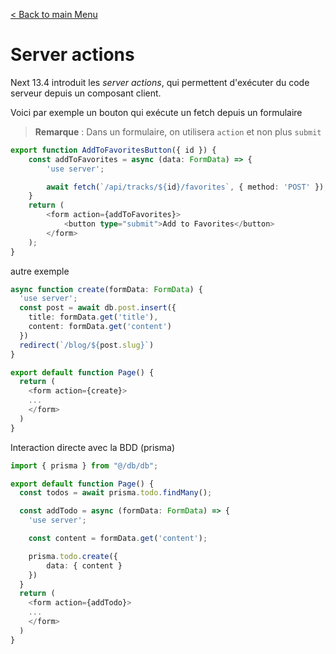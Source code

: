 [< Back to main Menu](https://github.com/gsoulie/react-resources/blob/master/react-presentation.md)    

# Server actions

Next 13.4 introduit les *server actions*, qui permettent d'exécuter du code serveur depuis un composant client.

Voici  par exemple un bouton qui exécute un fetch depuis un formulaire

> **Remarque** : Dans un formulaire, on utilisera ````action```` et non plus ````submit````

````typescript
export function AddToFavoritesButton({ id }) {
    const addToFavorites = async (data: FormData) => {
        'use server';

        await fetch(`/api/tracks/${id}/favorites`, { method: 'POST' });
    }
    return (
        <form action={addToFavorites}>
            <button type="submit">Add to Favorites</button>
        </form>
    );
}
````

autre exemple

````typescript
async function create(formData: FormData) {
  'use server';
  const post = await db.post.insert({
    title: formData.get('title'),
    content: formData.get('content')
  })
  redirect(`/blog/${post.slug}`)
}

export default function Page() {
  return (
    <form action={create}>
    ...
    </form>
  )
}
````

Interaction directe avec la BDD (prisma)

````typescript
import { prisma } from "@/db/db";

export default function Page() {
  const todos = await prisma.todo.findMany();

  const addTodo = async (formData: FormData) => {
    'use server';

    const content = formData.get('content');

    prisma.todo.create({
        data: { content }
    })
  }
  return (
    <form action={addTodo}>
    ...
    </form>
  )
}
````

